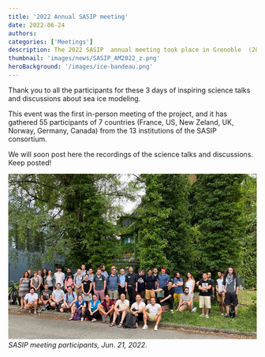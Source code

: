 ```yaml
---
title: '2022 Annual SASIP meeting'
date: 2022-06-24
authors:
categories: ['Meetings']
description: The 2022 SASIP  annual meeting took place in Grenoble  (20-23 June 2022). Thank you to all the participants for these 3 days of inspiring science talks and discussions!
thumbnail: 'images/news/SASIP_AM2022_z.png'
heroBackground: '/images/ice-bandeau.png'
---
```


Thank you to all the participants for these 3 days of inspiring science talks and discussions about sea ice modeling. 

This event was the first in-person meeting of the project, and it has gathered 55 participants of 7 countries (France, US, New Zeland, UK, Norway, Germany, Canada) from the 13 institutions of the SASIP consortium.

We will soon post here the recordings of the science talks and discussions. Keep posted!


![meeting_pic](/images/news/SASIP_AM2022_z.png)
_SASIP meeting participants, Jun. 21, 2022._

